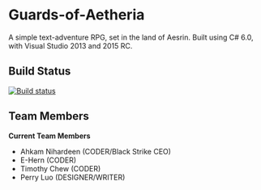 # Guards-of-Aetheria
A simple text-adventure RPG, set in the land of Aesrin. Built using C# 6.0, with Visual Studio 2013 and 2015 RC.
## Build Status
[![Build status](https://ci.appveyor.com/api/projects/status/u18hvlor2cmwoj2v?svg=true)](https://ci.appveyor.com/project/somebody1234/guards-of-aetheria)

## Team Members
**Current Team Members**
- Ahkam Nihardeen (CODER/Black Strike CEO)
- E-Hern (CODER)
- Timothy Chew (CODER)
- Perry Luo (DESIGNER/WRITER)
